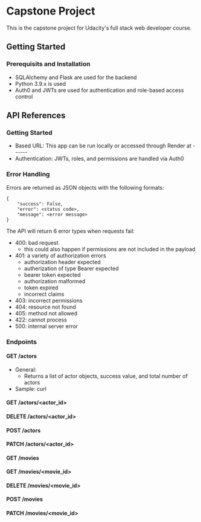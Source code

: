# Capstone Project
This is the capstone project for Udacity's full stack web developer course.

## Getting Started
### Prerequisits and Installation
* SQLAlchemy and Flask are used for the backend
* Python 3.9.x is used
* Auth0 and JWTs are used for authentication and role-based access control

## API References

### Getting Started
* Based URL: This app can be run locally or accessed through Render at ------
* Authentication: JWTs, roles, and permissions are handled via Auth0

### Error Handling
Errors are returned as JSON objects with the following formats:
```
{
    "success": False,
    "error": <status code>,
    "message": <error message>
}
```
The API will return 6 error types when requests fail:
* 400: bad request
    * this could also happen if permissions are not included in the payload
* 401: a variety of authorization errors
    * authorization header expected
    * autherization of type Bearer expected
    * bearer token expected
    * authorization malformed
    * token expired
    * incorrect claims
* 403: incorrect permissions
* 404: resource not found
* 405: method not allowed
* 422: cannot process
* 500: internal server error

### Endpoints

#### GET /actors
* General:
    * Returns a list of actor objects, success value, and total number of actors
* Sample: curl 

#### GET /actors/<actor_id>

#### DELETE /actors/<actor_id>

#### POST /actors

#### PATCH /actors/<actor_id>

#### GET /movies

#### GET /movies/<movie_id>

#### DELETE /movies/<movie_id>

#### POST /movies

#### PATCH /movies/<movie_id>